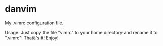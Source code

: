 # danvim
My .vimrc configuration file.

Usage:
Just copy the file "vimrc" to your home directory and rename it to ".vimrc"!
Thatä's it! Enjoy!

